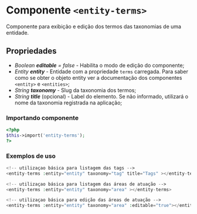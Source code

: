 # Componente `<entity-terms>`
Componente para exibição e edição dos termos das taxonomias de uma entidade. 
  
## Propriedades
- *Boolean **editable** = false* - Habilita o modo de edição do componente;
- *Entity **entity*** - Entidade com a propriedade `terms` carregada. Para saber como se obter o objeto entity ver a documentação dos componentes `<entity>` e `<entities>`;
- *String **taxonomy*** - Slug da taxonomia dos termos;
- *String **title*** (opcional) - Label do elemento. Se não informado, utilizará o nome da taxonomia registrada na aplicação;

### Importando componente
```PHP
<?php 
$this->import('entity-terms');
?>
```
### Exemplos de uso
```PHP
<!-- utilizaçao básica para listagem das tags -->
<entity-terms :entity="entity" taxonomy="tag" title="Tags" ></entity-terms>

<!-- utilizaçao básica para listagem das áreas de atuação -->
<entity-terms :entity="entity" taxonomy="area" ></entity-terms>

<!-- utilizaçao básica para edição das áreas de atuação -->
<entity-terms :entity="entity" taxonomy="area" :editable="true"></entity-terms>

```
